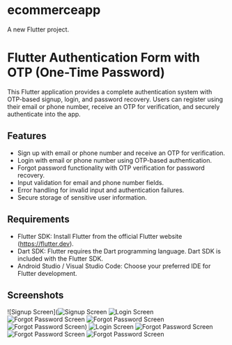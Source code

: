 # ecommerceapp

A new Flutter project.

# Flutter Authentication Form with OTP (One-Time Password)

This Flutter application provides a complete authentication system with OTP-based signup, login, and password recovery. Users can register using their email or phone number, receive an OTP for verification, and securely authenticate into the app.

## Features

- Sign up with email or phone number and receive an OTP for verification.
- Login with email or phone number using OTP-based authentication.
- Forgot password functionality with OTP verification for password recovery.
- Input validation for email and phone number fields.
- Error handling for invalid input and authentication failures.
- Secure storage of sensitive user information.

## Requirements

- Flutter SDK: Install Flutter from the official Flutter website (https://flutter.dev).
- Dart SDK: Flutter requires the Dart programming language. Dart SDK is included with the Flutter SDK.
- Android Studio / Visual Studio Code: Choose your preferred IDE for Flutter development.




## Screenshots

![Signup Screen](![Signup Screen](screenshots/signup_screen.png)
![Login Screen](screenshots/login_screen.png)
![Forgot Password Screen](screenshots/forgot_password_screen.png)
![Forgot Password Screen](screenshots/forgot_password_screen.png)
![Forgot Password Screen](screenshots/forgot_password_screen.png))
![Login Screen](screenshots/login_screen.png)
![Forgot Password Screen](screenshots/forgot_password_screen.png)
![Forgot Password Screen](screenshots/forgot_password_screen.png)
![Forgot Password Screen](screenshots/forgot_password_screen.png)
